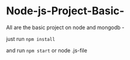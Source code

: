 # Node-js-Project-Basic-

All are the basic project on node and mongodb - 

just run `npm install `

and run `npm start` or node .js-file
